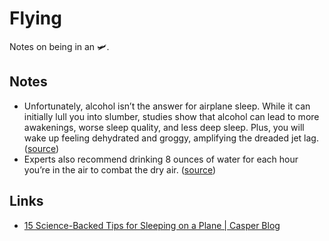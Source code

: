 # Flying

Notes on being in an 🛩.

## Notes

- Unfortunately, alcohol isn’t the answer for airplane sleep. While it can initially lull you into slumber, studies show that alcohol can lead to more awakenings, worse sleep quality, and less deep sleep. Plus, you will wake up feeling dehydrated and groggy, amplifying the dreaded jet lag. ([source](https://casper.com/blog/how-to-sleep-on-a-plane/#:~:text=Unfortunately%2C%20alcohol%20isn%E2%80%99t%20the%20answer%20for%20airplane%20sleep.%20While%20it%20can%20initially%20lull%20you%20into%20slumber%2C%20studies%20show%20that%20alcohol%20can%20lead%20to%20more%20awakenings%2C%20worse%20sleep%20quality%2C%20and%20less%20deep%20sleep.%20Plus%2C%20you%20will%20wake%20up%20feeling%20dehydrated%20and%20groggy%2C%20amplifying%20the%20dreaded%20jet%20lag.))
- Experts also recommend drinking 8 ounces of water for each hour you’re in the air to combat the dry air. ([source](https://casper.com/blog/how-to-sleep-on-a-plane/#:~:text=Experts%20also%20recommend%20drinking%208%20ounces%20of%20water%20for%20each%20hour%20you%E2%80%99re%20in%20the%20air%20to%20combat%20the%20dry%20air.))

## Links

- [15 Science-Backed Tips for Sleeping on a Plane | Casper Blog](https://casper.com/blog/how-to-sleep-on-a-plane/)
